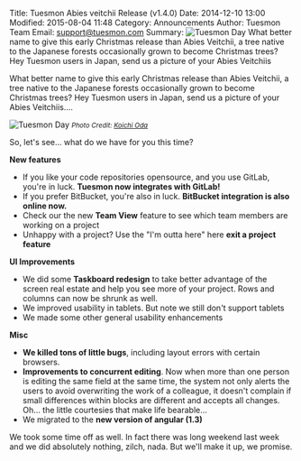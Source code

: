 Title: Tuesmon Abies veitchii Release (v1.4.0)
Date: 2014-12-10 13:00
Modified: 2015-08-04 11:48
Category: Announcements
Author: Tuesmon Team
Email: support@tuesmon.com
Summary: ![Tuesmon Day]({filename}/images/2014-12-10_changelog140/01.jpg) What better name to give this early Christmas release than Abies Veitchii, a tree native to the Japanese forests occasionally grown  to become Christmas trees? Hey Tuesmon users in Japan, send us a picture of your Abies Veitchiis

What better name to give this early Christmas release than Abies Veitchii, a tree native to the Japanese forests occasionally grown  to become Christmas trees? Hey Tuesmon users in Japan, send us a picture of your Abies Veitchiis....

![Tuesmon Day]({filename}/images/2014-12-10_changelog140/01.jpg)
<small>_Photo Credit: [Koichi Oda](https://www.flickr.com/photos/54573638@N05/)_</small>

So, let's see... what do we have for you this time?

**New features**

- If you like your code repositories opensource, and you use GitLab, you're in luck. **Tuesmon now integrates with GitLab!**
- If you prefer BitBucket, you're also in luck. **BitBucket integration is also online now.**
- Check our the new **Team View** feature to see which team members are working on a project
- Unhappy with a project? Use the "I'm outta here" here **exit a project feature**

**UI Improvements**

- We did some **Taskboard redesign** to take better advantage of the screen real estate and help you see more of your project. Rows and columns can now be shrunk as well.
- We improved usability in tablets. But note we still don't support tablets
- We made some other general usability enhancements

**Misc**

- **We killed tons of little bugs**, including layout errors with certain browsers.
- **Improvements to concurrent editing**. Now when more than one person is editing the same field at the same time, the system not only alerts the users to avoid overwriting the work of a colleague, it doesn't complain if small differences within blocks are different and accepts all changes. Oh... the little courtesies that make life bearable...
- We migrated to the **new version of angular (1.3)**

We took some time off as well. In fact there was long weekend last week and we did absolutely nothing, zilch, nada. But we'll make it up, we promise.

